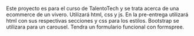Este proyecto es para el curso de TalentoTech y se trata acerca de una ecommerce de un vivero.
Utilizará html, css y js.
En la pre-entrega utilizará html con sus respectivas secciones y css para los estilos.
Bootstrap se utilizara para un carousel.
Tendra un formulario funcional con formspree.